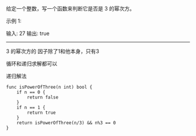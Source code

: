 给定一个整数，写一个函数来判断它是否是 3 的幂次方。

示例 1:

输入: 27
输出: true

---

3 的幂次方的 因子除了1和他本身，只有3

循环和递归求解都可以

递归解法

```cgo
func isPowerOfThree(n int) bool {
	if n == 0 {
		return false
	}
	if n == 1 {
		return true
	}
	return isPowerOfThree(n/3) && n%3 == 0
}
```

